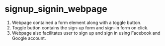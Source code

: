 # signup_signin_webpage
1. Webpage contained a form element along with a toggle button.
2. Toggle button contains the sign-up form and sign-in form on click.
3. Webpage also facilitates user to sign up and sign in using Facebook and Google account.
